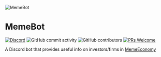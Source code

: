 ![MemeBot](https://b.thumbs.redditmedia.com/aRUO-zIbXgMTDVJOcxKjY8P6rGkakMdyVXn4k1VN-Mk.png)
# MemeBot

[![Discord](https://img.shields.io/discord/563439683309142016.svg?color=%237289da&label=discord)](https://discord.gg/HpNxdcY)
![GitHub commit activity](https://img.shields.io/github/commit-activity/w/thomasvt1/MemeCord.svg?style=popout)
![GitHub contributors](https://img.shields.io/github/contributors/thomasvt1/MemeCord.svg?style=popout)
[![PRs Welcome](https://img.shields.io/badge/PRs-welcome-brightgreen.svg?style=flat-square)](http://makeapullrequest.com) 

A Discord bot that provides useful info on investors/firms in [MemeEconomy](https://reddit.com/r/MemeEconomy)